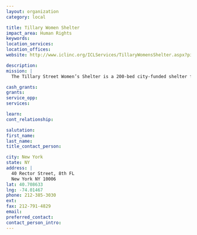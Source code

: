 ```yaml
---
layout: organization
category: local

title: Tillary Women Shelter
impact_area: Human Rights
keywords: 
location_services: 
location_offices: 
website: http://www.iclinc.org/ICLServices/TillaryWomensShelter.aspx?pid=TillaryStreetWomensShelter_975_10_0

description: 
mission: |
  The Tillary Street Women’s Shelter is a 200-bed city-funded shelter for women with mental illness and co-morbid substance abuse disorders. Located in downtown Brooklyn. The shelter provides temporary housing, case management, housing referral and placement services, and on-site medical and mental health services.

cash_grants: 
grants: 
service_opp: 
services: 

learn: 
cont_relationship: 

salutation: 
first_name: 
last_name: 
title_contact_person: 

city: New York
state: NY
address: |
  40 Rector Street, 8th FL  
  New York NY 10006
lat: 40.708633
lng: -74.01467
phone: 212-385-3030
ext: 
fax: 212-791-4829
email: 
preferred_contact: 
contact_person_intro: 
---
```

